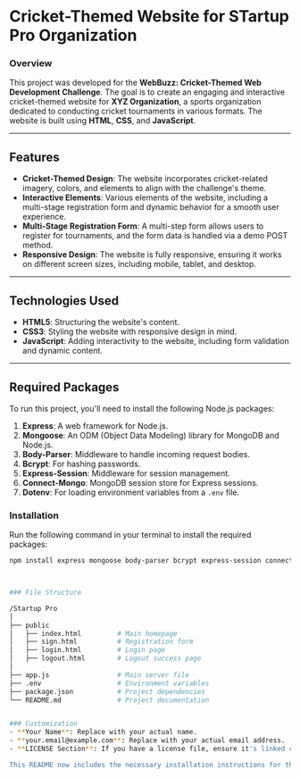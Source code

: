 # Cricket-Themed Website for STartup Pro Organization

### Overview

This project was developed for the **WebBuzz: Cricket-Themed Web Development Challenge**. The goal is to create an engaging and interactive cricket-themed website for **XYZ Organization**, a sports organization dedicated to conducting cricket tournaments in various formats. The website is built using **HTML**, **CSS**, and **JavaScript**.

---

## Features

- **Cricket-Themed Design**: The website incorporates cricket-related imagery, colors, and elements to align with the challenge's theme.
- **Interactive Elements**: Various elements of the website, including a multi-stage registration form and dynamic behavior for a smooth user experience.
- **Multi-Stage Registration Form**: A multi-step form allows users to register for tournaments, and the form data is handled via a demo POST method.
- **Responsive Design**: The website is fully responsive, ensuring it works on different screen sizes, including mobile, tablet, and desktop.

---

## Technologies Used

- **HTML5**: Structuring the website's content.
- **CSS3**: Styling the website with responsive design in mind.
- **JavaScript**: Adding interactivity to the website, including form validation and dynamic content.

---
## Required Packages

To run this project, you'll need to install the following Node.js packages:

1. **Express**: A web framework for Node.js.
2. **Mongoose**: An ODM (Object Data Modeling) library for MongoDB and Node.js.
3. **Body-Parser**: Middleware to handle incoming request bodies.
4. **Bcrypt**: For hashing passwords.
5. **Express-Session**: Middleware for session management.
6. **Connect-Mongo**: MongoDB session store for Express sessions.
7. **Dotenv**: For loading environment variables from a `.env` file.

### Installation

Run the following command in your terminal to install the required packages:

```bash
npm install express mongoose body-parser bcrypt express-session connect-mongo dotenv



### File Structure

/Startup Pro
│
├── public
│   ├── index.html         # Main homepage
│   ├── sign.html          # Registration form
│   ├── login.html         # Login page
│   ├── logout.html        # Logout success page
│
├── app.js                 # Main server file
├── .env                   # Environment variables
├── package.json           # Project dependencies
└── README.md              # Project documentation


### Customization
- **Your Name**: Replace with your actual name.
- **your.email@example.com**: Replace with your actual email address.
- **LICENSE Section**: If you have a license file, ensure it's linked correctly.

This README now includes the necessary installation instructions for the required packages, making it more comprehensive for users. If you need any more changes or additions, let me know!

   